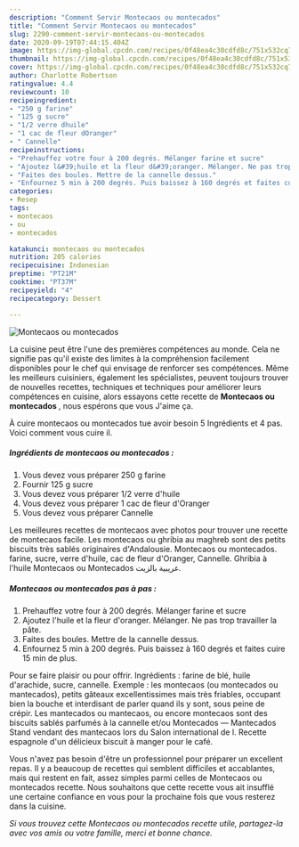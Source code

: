```yaml
---
description: "Comment Servir Montecaos ou montecados"
title: "Comment Servir Montecaos ou montecados"
slug: 2290-comment-servir-montecaos-ou-montecados
date: 2020-09-19T07:44:15.404Z
image: https://img-global.cpcdn.com/recipes/0f48ea4c30cdfd8c/751x532cq70/montecaos-ou-montecados-photo-principale-de-la-recette.jpg
thumbnail: https://img-global.cpcdn.com/recipes/0f48ea4c30cdfd8c/751x532cq70/montecaos-ou-montecados-photo-principale-de-la-recette.jpg
cover: https://img-global.cpcdn.com/recipes/0f48ea4c30cdfd8c/751x532cq70/montecaos-ou-montecados-photo-principale-de-la-recette.jpg
author: Charlotte Robertson
ratingvalue: 4.4
reviewcount: 10
recipeingredient:
- "250 g farine"
- "125 g sucre"
- "1/2 verre dhuile"
- "1 cac de fleur dOranger"
- " Cannelle"
recipeinstructions:
- "Prehauffez votre four à 200 degrés. Mélanger farine et sucre"
- "Ajoutez l&#39;huile et la fleur d&#39;oranger. Mélanger. Ne pas trop travailler la pâte."
- "Faites des boules. Mettre de la cannelle dessus."
- "Enfournez 5 min à 200 degrés. Puis baissez à 160 degrés et faites cuire 15 min de plus."
categories:
- Resep
tags:
- montecaos
- ou
- montecados

katakunci: montecaos ou montecados 
nutrition: 205 calories
recipecuisine: Indonesian
preptime: "PT21M"
cooktime: "PT37M"
recipeyield: "4"
recipecategory: Dessert

---
```



![Montecaos ou montecados](https://img-global.cpcdn.com/recipes/0f48ea4c30cdfd8c/751x532cq70/montecaos-ou-montecados-photo-principale-de-la-recette.jpg)

La cuisine peut être l'une des premières compétences au monde. Cela ne signifie pas qu'il existe des limites à la compréhension facilement disponibles pour le chef qui envisage de renforcer ses compétences. Même les meilleurs cuisiniers, également les spécialistes, peuvent toujours trouver de nouvelles recettes, techniques et techniques pour améliorer leurs compétences en cuisine, alors essayons cette recette de <strong> Montecaos ou montecados </strong>, nous espérons que vous J'aime ça.

<!--inarticleads1-->

À cuire montecaos ou montecados tue avoir besoin 5 Ingrédients et 4 pas. Voici comment vous cuire il.

##### Ingrédients de montecaos ou montecados :

1. Vous devez vous préparer 250 g farine
1. Fournir 125 g sucre
1. Vous devez vous préparer 1/2 verre d&#39;huile
1. Vous devez vous préparer 1 cac de fleur d&#39;Oranger
1. Vous devez vous préparer  Cannelle


Les meilleures recettes de montecaos avec photos pour trouver une recette de montecaos facile. Les montecaos ou ghribia au maghreb sont des petits biscuits très sablés originaires d&#39;Andalousie. Montecaos ou montecados. farine, sucre, verre d&#39;huile, cac de fleur d&#39;Oranger, Cannelle. Ghribia à l&#39;huile Montecaos ou Montecados غريبية بالزيت. 

<!--inarticleads2-->

##### Montecaos ou montecados pas à pas :

1. Prehauffez votre four à 200 degrés. Mélanger farine et sucre
1. Ajoutez l&#39;huile et la fleur d&#39;oranger. Mélanger. Ne pas trop travailler la pâte.
1. Faites des boules. Mettre de la cannelle dessus.
1. Enfournez 5 min à 200 degrés. Puis baissez à 160 degrés et faites cuire 15 min de plus.


Pour se faire plaisir ou pour offrir. Ingrédients : farine de blé, huile d&#39;arachide, sucre, cannelle. Exemple : les montecaos (ou montecados ou mantecados), petits gâteaux excellentissimes mais très friables, occupant bien la bouche et interdisant de parler quand ils y sont, sous peine de crépir. Les mantecados ou mantecaos, ou encore montecaos sont des biscuits sablés parfumés à la cannelle et/ou Montecados — Mantecados Stand vendant des mantecaos lors du Salon international de l. Recette espagnole d&#39;un délicieux biscuit à manger pour le café. 

<!--inarticleads1-->

<p>
Vous n'avez pas besoin d'être un professionnel pour préparer un excellent repas. Il y a beaucoup de recettes qui semblent difficiles et accablantes, mais qui restent en fait, assez simples parmi celles de Montecaos ou montecados recette. Nous souhaitons que cette recette vous ait insufflé une certaine confiance en vous pour la prochaine fois que vous resterez dans la cuisine.
</p>

<p>
<i>Si vous trouvez cette Montecaos ou montecados recette utile, partagez-la avec vos amis ou votre famille, merci et bonne chance.</i>
</p>
